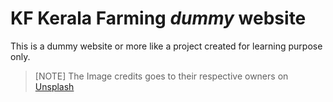 # KF Kerala Farming *dummy* website
This is a dummy website or more like a project created for learning purpose only.

> [NOTE]
> The Image credits goes to their respective owners on [Unsplash](https://www.unsplash.com)
